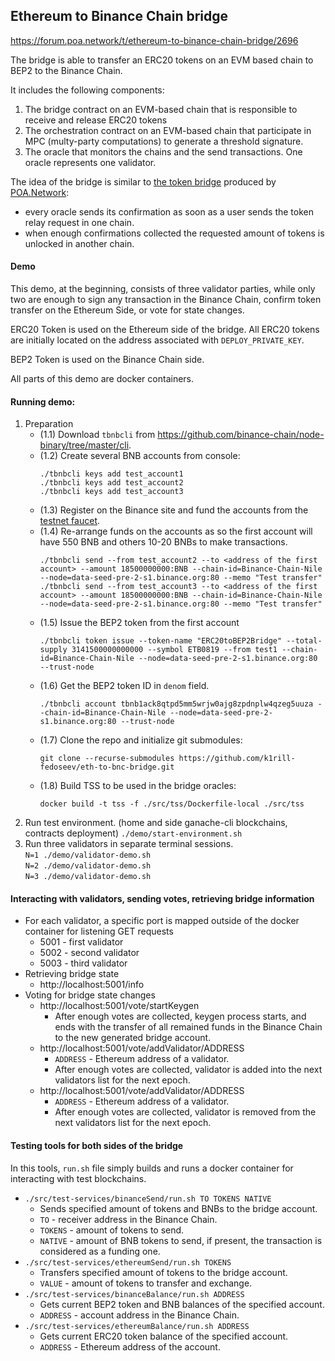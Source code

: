 ## Ethereum to Binance Chain bridge

https://forum.poa.network/t/ethereum-to-binance-chain-bridge/2696

The bridge is able to transfer an ERC20 tokens on an EVM based chain to BEP2 to the Binance Chain.

It includes the following components:
1. The bridge contract on an EVM-based chain that is responsible to receive and release ERC20 tokens 
2. The orchestration contract on an EVM-based chain that participate in MPC (multy-party computations) to generate a threshold signature.
3. The oracle that monitors the chains and the send transactions. One oracle represents one validator.

The idea of the bridge is similar to [the token bridge](https://github.com/poanetwork/tokenbridge) produced by [POA.Network](https://poa.network/):
- every oracle sends its confirmation as soon as a user sends the token relay request in one chain.
- when enough confirmations collected the requested amount of tokens is unlocked in another chain.

#### Demo

This demo, at the beginning, consists of three validator parties, while only  two are enough to sign any transaction in the Binance Chain, confirm token transfer on the Ethereum Side, or vote for state changes.

ERC20 Token is used on the Ethereum side of the bridge. All ERC20 tokens are initially located on the address associated 
with ```DEPLOY_PRIVATE_KEY```.

BEP2 Token is used on the Binance Chain side.

All parts of this demo are docker containers.

#### Running demo:

1. Preparation
    * (1.1) Download `tbnbcli` from https://github.com/binance-chain/node-binary/tree/master/cli.
    * (1.2) Create several BNB accounts from console:
      ```
      ./tbnbcli keys add test_account1
      ./tbnbcli keys add test_account2
      ./tbnbcli keys add test_account3
      ```
    * (1.3) Register on the Binance site and fund the accounts from the [testnet faucet](https://www.binance.com/en/dex/testnet/address).
    * (1.4) Re-arrange funds on the accounts as so the first account will have 550 BNB and others 10-20 BNBs to make transactions.
      ```
      ./tbnbcli send --from test_account2 --to <address of the first account> --amount 18500000000:BNB --chain-id=Binance-Chain-Nile --node=data-seed-pre-2-s1.binance.org:80 --memo "Test transfer"
      ./tbnbcli send --from test_account3 --to <address of the first account> --amount 18500000000:BNB --chain-id=Binance-Chain-Nile --node=data-seed-pre-2-s1.binance.org:80 --memo "Test transfer"
      ```
    * (1.5) Issue the BEP2 token from the first account
      ```
      ./tbnbcli token issue --token-name "ERC20toBEP2Bridge" --total-supply 3141500000000000 --symbol ETB0819 --from test1 --chain-id=Binance-Chain-Nile --node=data-seed-pre-2-s1.binance.org:80 --trust-node
      ```
    * (1.6) Get the BEP2 token ID in `denom` field.
      ```
      ./tbnbcli account tbnb1ack8qtpd5mm5wrjw0ajg8zpdnplw4qzeg5uuza --chain-id=Binance-Chain-Nile --node=data-seed-pre-2-s1.binance.org:80 --trust-node
      ```
    * (1.7) Clone the repo and initialize git submodules:
      ```
      git clone --recurse-submodules https://github.com/k1rill-fedoseev/eth-to-bnc-bridge.git
      ```
    * (1.8) Build TSS to be used in the bridge oracles:
      ```
      docker build -t tss -f ./src/tss/Dockerfile-local ./src/tss
      ```
2. Run test environment. (home and side ganache-cli blockchains, contracts deployment)
```./demo/start-environment.sh```
3. Run three validators in separate terminal sessions.\
```N=1 ./demo/validator-demo.sh```\
```N=2 ./demo/validator-demo.sh```\
```N=3 ./demo/validator-demo.sh```

#### Interacting with validators, sending votes, retrieving bridge information
* For each validator, a specific port is mapped outside of the docker 
container for listening GET requests
    - 5001 - first validator
    - 5002 - second validator
    - 5003 - third validator
* Retrieving bridge state
    - http://localhost:5001/info
* Voting for bridge state changes
    - http://localhost:5001/vote/startKeygen
        - After enough votes are collected, keygen process starts, and 
        ends with the transfer of all remained funds in the Binance Chain 
        to the new generated bridge account.
    - http://localhost:5001/vote/addValidator/ADDRESS
        - ```ADDRESS``` - Ethereum address of a validator.
        - After enough votes are collected, validator is added into 
        the next validators list for the next epoch.
    - http://localhost:5001/vote/addValidator/ADDRESS
        - ```ADDRESS``` - Ethereum address of a validator.
        - After enough votes are collected, validator is removed from
        the next validators list for the next epoch.
        
#### Testing tools for both sides of the bridge

In this tools, ```run.sh``` file simply builds and runs a docker container
for interacting with test blockchains. 

* ```./src/test-services/binanceSend/run.sh TO TOKENS NATIVE```
    - Sends specified amount of tokens and BNBs to the bridge account.
    - ```TO``` - receiver address in the Binance Chain.
    - ```TOKENS``` - amount of tokens to send.
    - ```NATIVE``` - amount of BNB tokens to send, if present, the 
    transaction is considered as a funding one.
* ```./src/test-services/ethereumSend/run.sh TOKENS```
    - Transfers specified amount of tokens to the bridge account.
    - ```VALUE``` - amount of tokens to transfer and exchange.
* ```./src/test-services/binanceBalance/run.sh ADDRESS```
    - Gets current BEP2 token and BNB balances of the specified account.
    - ```ADDRESS``` - account address in the Binance Chain.
* ```./src/test-services/ethereumBalance/run.sh ADDRESS```
    - Gets current ERC20 token balance of the specified account.
    - ```ADDRESS``` - Ethereum address of the account.
